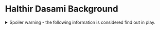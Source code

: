 # Halthir Dasami Background

<details>
<summary>Spoiler warning - the following information is considered find out in play.</summary>
<p>
## Goals
Halthir has one main goal - win the heart of Sylvie. He met her at some high class parties where she was running a con. He saw her and was entranced and had to know more. She rebuffed him as he was of no import to her at the time and she was on the mission. After one of the parties he saw her at, he followed her until he discovered that she wasn't who she was representing but was instead part of a gang.

## Family
Halthir Dasami father is disappointed that he's chosen to run off but his mother still loves him and is trying to persuade his father to not disinherit him.

He is the youngest of his family so he's far from the main heir and his siblings' opinions vary but are less extreme, they don't care too much unless he brings huge disrepute to the family.

Halthir doesn't necessarily want the family money as he's just after love, adventure and excitement.

Family Dasami:
Mother: Freya Dasami (nee Cireson)
Eldest Sister: Nalia
Eldest Brother: Elyndar
Youngest Sister: Eirana
Youngest: Halthir

## Dasami Enterprises
Dasami enterprises has been pottering along in the low - middle levels but under Halthir's sister Nalia's leadership with Halthir's negotiation skills they're fast beginning to get the notice of both Ares and Horizon and Nalia is beginning to wonder whether she might want her wastrel foppish brother to help her negotiate the upcoming deal. He said he would only be a few weeks away, but now it's been 6.
</p>
<details>
